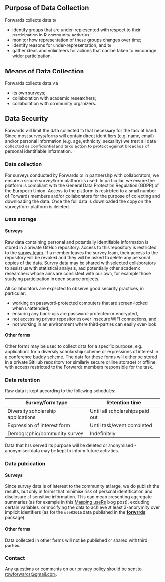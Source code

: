 ## Purpose of Data Collection

Forwards collects data to 

 - identify groups that are under-represented with respect to their 
 participation in R community activities;
 - monitor how representation of these groups changes over time;
 - identify reasons for under-representation, and to
 - gather ideas and volunteers for actions that can be taken to encourage wider participation.

## Means of Data Collection

Forwards collects data via

 - its own surveys;
 - collaboration with academic researchers;
 - collaboration with community organizers.
 
## Data Security

Forwards will limit the data collected to that necessary for the task at hand. 
Since most surveys/forms will contain direct identifiers (e.g. name, email) and/or 
personal information (e.g. age, ethnicity, sexuality) we treat all data collected 
as confidential and take action to protect against breaches of personal 
identifiable information.

### Data collection

For surveys conducted by Forwards or in partnership with collaborators, we 
ensure a secure survey/form platform is used. In particular, we ensure the 
platform is compliant with the General Data Protection Regulation (GDPR) of the 
European Union. Access to the platform is restricted to a small 
number of Forwards members and/or collaborators for the purpose of collecting 
and downloading the data. Once the full data is downloaded the copy on the 
survey/form platform is deleted.

### Data storage

#### Surveys

Raw data containing personal and potentially identifiable information is stored 
in a private GitHub repository. Access to this repository is restricted to the 
[survey team](https://github.com/orgs/forwards/teams/surveys/members). If a 
member leaves the survey team, their access to the repository will be revoked 
and they will be asked to delete any personal copies of the data. Survey data 
may be shared with selected collaborators to assist us with statistical analysis, 
and potentially other academic researchers whose aims are consistent with our 
own, for example those studying participation in open source projects. 

All collaborators are expected to observe good security practices, in 
particular: 

 - working on password-protected computers that are screen-locked when 
 unattended,
 - ensuring any back-ups are password-protected or encrypted,
 - not accessing private repositories over insecure WIFI connections, and 
 - not working in an environment where third-parties can easily over-look.

#### Other forms

Other forms may be used to collect data for a specific purpose, e.g. 
applications for a diversity scholarship scheme or expressions of interest in a 
conference buddy scheme. The data for these forms will either be stored in a 
private GitHub repository (or similarly secure online storage) or offline, with 
access restricted to the Forwards members responsible for the task. 

### Data retention

Raw data is kept according to the following schedules:

| Survey/form type                    | Retention time                   |
|-------------------------------------|----------------------------------|
| Diversity scholarship applications  | Until all scholarships paid out  |
| Expression of interest form         | Until task/event completed       |
| Demographic/community survey        | Indefinitely                     |

Data that has served its purpose will be deleted or anonymised - anonymised 
data may be kept to inform future activities.

### Data publication

#### Surveys

Since survey data is of interest to the community at large, we do publish the 
results, but only in forms that minimise risk of personal identification and 
disclosure of sensitive information. This can mean presenting aggregate 
summaries (as for example in this 
[Mapping useRs](http://forwards.github.io/blog/2017/01/13/mapping-users/) blog post), excluding certain variables, or modifying the data to achieve at least 3-anonymity over implicit identifiers (as for the 
`useR2016` data published in the [**forwards**](https://CRAN.R-project.org/package=forwards) package).

#### Other forms

Data collected in other forms will not be published or shared with third 
parties.

### Contact

Any questions or comments on our privacy policy should be sent to
rowforwards@gmail.com.
